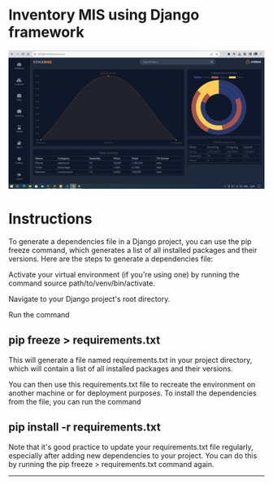 # Inventory MIS using Django framework

<img src='screen.PNG'>

# Instructions

To generate a dependencies file in a Django project, you can use the pip freeze command, which generates a list of all installed packages and their versions. Here are the steps to generate a dependencies file:

Activate your virtual environment (if you're using one) by running the command source path/to/venv/bin/activate.

Navigate to your Django project's root directory.

Run the command 
## pip freeze > requirements.txt 
This will generate a file named requirements.txt in your project directory, which will contain a list of all installed packages and their versions.

You can then use this requirements.txt file to recreate the environment on another machine or for deployment purposes. To install the dependencies from the file, you can run the command 
## pip install -r requirements.txt

Note that it's good practice to update your requirements.txt file regularly, especially after adding new dependencies to your project. You can do this by running the pip freeze > requirements.txt command again.

----------------------
